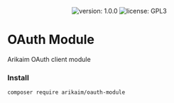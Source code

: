 <p align="center">
    <img src="https://img.shields.io/github/release/arikaim/oauth-module.svg" alt="version: 1.0.0">
    <img src="https://img.shields.io/badge/License-GPLv3-blue.svg" alt="license: GPL3">
</p>

# OAuth Module
Arikaim OAuth client module

### Install
```
composer require arikaim/oauth-module
```
